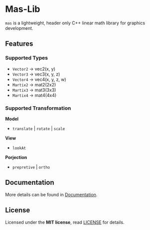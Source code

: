 # Mas-Lib
`mas` is a lightweight, header only C++ linear math library for graphics development.

## Features
### Supported Types
- `Vector2` -> vec2(x, y)
- `Vector3` -> vec3(x, y, z)
- `Vector4` -> vec4(x, y, z, w)
- `Martix2` -> mat2(2x2)
- `Martix3` -> mat3(3x3)
- `Martix4` -> mat4(4x4)

### Supported Transformation
**Model**
- `translate` | `rotate` | `scale`

**View**
- `lookAt`

**Porjection**
- `prepretive` | `ortho`

## Documentation
More details can be found in [Documentation](doc/Documents.md).

## License
Licensed under the **MIT license**, read [LICENSE](LICENSE) for details.